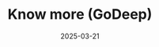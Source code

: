 ---
title: Know more (GoDeep)
date: 2025-03-21
show_breadcrumb: true

type: landing

sections:
  - block: markdown
    content:
      title: Fourth Workshop of the GoDeep project.
      text: '<p>The fourth workshop of the Geoscience Oriented Deep Learning (GoDeep) project took place on March 19 and 20, 2025. The event is part of the cooperation agreement between Petrobras and the Uncertainty Artificial Intelligence (LabUAI) laboratory - DCC/UFMG. During the two-day event, the results achieved to date were presented, in addition to knowledge exchange and discussions about the project.'

  - block: image-gallery

    content:
      images:
        - filename: GD-4-7.png
        - filename: GD-4-1.png
        - filename: GD-4-2.png
        - filename: GD-4-3.png
        - filename: GD-4-4.png
        - filename: GD-4-5.png
        - filename: GD-4-6_.png

  - block: markdown
    content:
      title: Third Workshop of the GoDeep project.
      text: '<p>We held our third workshop for the Geoscience Oriented Deep Learning (GoDeep) project in August/24 for the delivery of Stage 4.
      A cooperation agreement between Petrobras and the Uncertainty Artificial Intelligence (LabUAI) laboratory - DCC/UFMG, which focuses on improving machine learning models applied to geological processing.
      There were 3 days of many presentations, discussions, a lot of learning and planning for the next 2 years of the project.'

  - block: image-gallery

    content:
      images:
        - filename: GD-3-1.jpeg
        - filename: GD-3-2.jpeg
        - filename: GD-3-3.jpeg
        
  - block: image-gallery
    content:
      images:
        - filename: GD-3-4.jpeg

  - block: markdown
    content:
      title: GoDeep team visits CENPES and Petrobras.
      text: '<p>In February 2024, the team represented by professors Flavio, Renato and Pedro (DCC), Alexei (PUC-MG) and Patrícia (GP GoDeep) were at Petrobras headquarters and at CENPES. During the three days they were there, the professors and students participated, remotely and in person, in meetings to discuss technical and managerial issues within the scope of the project, which aims to use AI techniques, in particular Deep Learning, to advance the interpretation of data of interest to Petrobras.'

  - block: image-gallery

    content:
      images:
        - filename: GD-2-3.jpg
        - filename: GD-2-2.jpg
        - filename: GD-2-1.jpg
        - filename: GD-2-4.jpg
        - filename: GD-2-5.jpg

  - block: markdown
    content:
      title: DCC team promotes workshop for Petrobras professionals.
      text: '<p>The workshop on aligning themes, expectations and logistics of the Geoscience Oriented Deep Learning (GoDeep) project ended this Thursday (08/10/23). The project, in partnership with Petrobras, seeks to improve deep learning models to solve problems in the geosciences. From a computational point of view, the project focuses on the application of machine learning models to complex data such as images and time series. For the geosciences, such models are useful in oil exploration using seismic images, facile images and well mining data.
      The meeting lasted three days, with each of the three lines of the project talking about: (1) results achieved so far; (2) current research fronts; (3) expectations of DCC/UFMG; (4) expectations of Petrobras. On the second day, discussion groups were held based on items (3) and (4) above, with one group per line, each group in a room. The working groups then discussed the alignment between DCC/UFMG and Petrobras in the short and medium term. Finally, on the third day, logistical issues were discussed.'

  - block: image-gallery
    custom_id: 'minha-galeria'
    content:
      images:
        - filename: GD-1-7.jpg
        - filename: GD-1-1.jpg
        - filename: GD-1-3.jpg
        - filename: GD-1-4.jpg
        - filename: GD-1-5.jpg
        - filename: GD-1-6.jpg
        - filename: GD-1-2.png

    design:
      slide_height: ''
      is_fullscreen: true
      loop: true
      interval: 3000
---